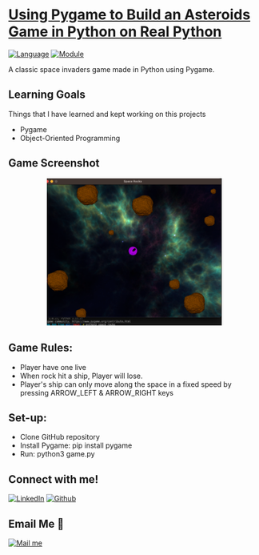 # <a href="https://realpython.com/certificates/cbeb09dc-2b30-4e15-9e8c-360b311765f6/">Using Pygame to Build an Asteroids Game in Python on Real Python</a>
[![Language](https://img.shields.io/badge/language-python-blue.svg?style=flat)](https://www.python.org)
[![Module](https://img.shields.io/badge/module-pygame-brightgreen.svg?style=flat)](http://www.pygame.org/news.html)

A classic space invaders game made in Python using Pygame.

## Learning Goals
Things that I have learned and kept working on this projects
- Pygame 
- Object-Oriented Programming

## Game Screenshot 

<p align="center">
  <img src="Asteroids_Pygame.png" width="350">
</p>

## Game Rules:
- Player have one live
- When rock hit a ship, Player will lose.
- Player's ship can only move along the space in a fixed speed by pressing ARROW_LEFT & ARROW_RIGHT keys

## Set-up:
- Clone GitHub repository
- Install Pygame: pip install pygame
- Run: python3 game.py

## Connect with me!

[<img target="_blank" src="https://img.icons8.com/bubbles/100/000000/linkedin.png" title="LinkedIn">](https://www.linkedin.com/in/annieyentran/)  [<img target="_blank" src="https://img.icons8.com/bubbles/100/000000/github.png" title="Github">](https://github.com/momofAnAl)

## Email Me :e-mail:
[<img target="_blank" src="https://img.icons8.com/bubbles/100/000000/secured-letter.png" title="Mail me">](mailto:anhtr077@gmail.com)